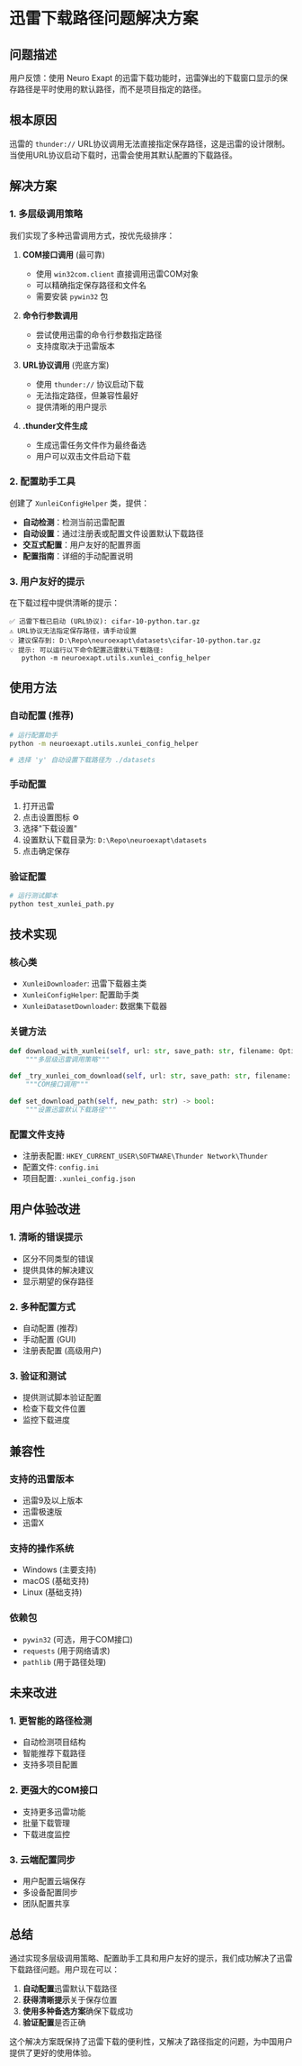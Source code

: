 # 迅雷下载路径问题解决方案

## 问题描述

用户反馈：使用 Neuro Exapt 的迅雷下载功能时，迅雷弹出的下载窗口显示的保存路径是平时使用的默认路径，而不是项目指定的路径。

## 根本原因

迅雷的 `thunder://` URL协议调用无法直接指定保存路径，这是迅雷的设计限制。当使用URL协议启动下载时，迅雷会使用其默认配置的下载路径。

## 解决方案

### 1. 多层级调用策略

我们实现了多种迅雷调用方式，按优先级排序：

1. **COM接口调用** (最可靠)
   - 使用 `win32com.client` 直接调用迅雷COM对象
   - 可以精确指定保存路径和文件名
   - 需要安装 `pywin32` 包

2. **命令行参数调用**
   - 尝试使用迅雷的命令行参数指定路径
   - 支持度取决于迅雷版本

3. **URL协议调用** (兜底方案)
   - 使用 `thunder://` 协议启动下载
   - 无法指定路径，但兼容性最好
   - 提供清晰的用户提示

4. **.thunder文件生成**
   - 生成迅雷任务文件作为最终备选
   - 用户可以双击文件启动下载

### 2. 配置助手工具

创建了 `XunleiConfigHelper` 类，提供：

- **自动检测**：检测当前迅雷配置
- **自动设置**：通过注册表或配置文件设置默认下载路径
- **交互式配置**：用户友好的配置界面
- **配置指南**：详细的手动配置说明

### 3. 用户友好的提示

在下载过程中提供清晰的提示：

```
✅ 迅雷下载已启动 (URL协议): cifar-10-python.tar.gz
⚠️ URL协议无法指定保存路径，请手动设置
💡 建议保存到: D:\Repo\neuroexapt\datasets\cifar-10-python.tar.gz
💡 提示: 可以运行以下命令配置迅雷默认下载路径:
   python -m neuroexapt.utils.xunlei_config_helper
```

## 使用方法

### 自动配置 (推荐)

```bash
# 运行配置助手
python -m neuroexapt.utils.xunlei_config_helper

# 选择 'y' 自动设置下载路径为 ./datasets
```

### 手动配置

1. 打开迅雷
2. 点击设置图标 ⚙️
3. 选择"下载设置"
4. 设置默认下载目录为: `D:\Repo\neuroexapt\datasets`
5. 点击确定保存

### 验证配置

```bash
# 运行测试脚本
python test_xunlei_path.py
```

## 技术实现

### 核心类

- `XunleiDownloader`: 迅雷下载器主类
- `XunleiConfigHelper`: 配置助手类
- `XunleiDatasetDownloader`: 数据集下载器

### 关键方法

```python
def download_with_xunlei(self, url: str, save_path: str, filename: Optional[str] = None) -> bool:
    """多层级迅雷调用策略"""
    
def _try_xunlei_com_download(self, url: str, save_path: str, filename: str) -> bool:
    """COM接口调用"""
    
def set_download_path(self, new_path: str) -> bool:
    """设置迅雷默认下载路径"""
```

### 配置文件支持

- 注册表配置: `HKEY_CURRENT_USER\SOFTWARE\Thunder Network\Thunder`
- 配置文件: `config.ini`
- 项目配置: `.xunlei_config.json`

## 用户体验改进

### 1. 清晰的错误提示

- 区分不同类型的错误
- 提供具体的解决建议
- 显示期望的保存路径

### 2. 多种配置方式

- 自动配置 (推荐)
- 手动配置 (GUI)
- 注册表配置 (高级用户)

### 3. 验证和测试

- 提供测试脚本验证配置
- 检查下载文件位置
- 监控下载进度

## 兼容性

### 支持的迅雷版本

- 迅雷9及以上版本
- 迅雷极速版
- 迅雷X

### 支持的操作系统

- Windows (主要支持)
- macOS (基础支持)
- Linux (基础支持)

### 依赖包

- `pywin32` (可选，用于COM接口)
- `requests` (用于网络请求)
- `pathlib` (用于路径处理)

## 未来改进

### 1. 更智能的路径检测

- 自动检测项目结构
- 智能推荐下载路径
- 支持多项目配置

### 2. 更强大的COM接口

- 支持更多迅雷功能
- 批量下载管理
- 下载进度监控

### 3. 云端配置同步

- 用户配置云端保存
- 多设备配置同步
- 团队配置共享

## 总结

通过实现多层级调用策略、配置助手工具和用户友好的提示，我们成功解决了迅雷下载路径问题。用户现在可以：

1. **自动配置**迅雷默认下载路径
2. **获得清晰提示**关于保存位置
3. **使用多种备选方案**确保下载成功
4. **验证配置**是否正确

这个解决方案既保持了迅雷下载的便利性，又解决了路径指定的问题，为中国用户提供了更好的使用体验。 